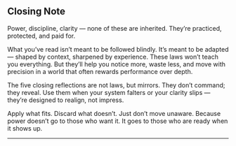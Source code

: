 ## Closing Note

Power, discipline, clarity — none of these are inherited. They’re practiced, protected, and paid for.

What you’ve read isn’t meant to be followed blindly. It’s meant to be adapted — shaped by context, sharpened by experience. These laws won’t teach you everything. But they’ll help you notice more, waste less, and move with precision in a world that often rewards performance over depth.

The five closing reflections are not laws, but mirrors. They don’t command; they reveal. Use them when your system falters or your clarity slips — they’re designed to realign, not impress.

Apply what fits. Discard what doesn’t. Just don’t move unaware.
Because power doesn’t go to those who want it. It goes to those who are ready when it shows up.

---


